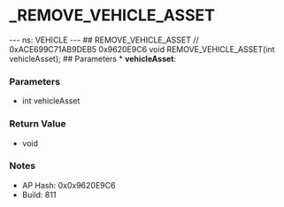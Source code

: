 # _REMOVE_VEHICLE_ASSET

--- ns: VEHICLE --- ## REMOVE_VEHICLE_ASSET  // 0xACE699C71AB9DEB5 0x9620E9C6 void REMOVE_VEHICLE_ASSET(int vehicleAsset);   ## Parameters * **vehicleAsset**:

### Parameters
* int vehicleAsset

### Return Value
* void

### Notes
* AP Hash: 0x0x9620E9C6
* Build: 811

